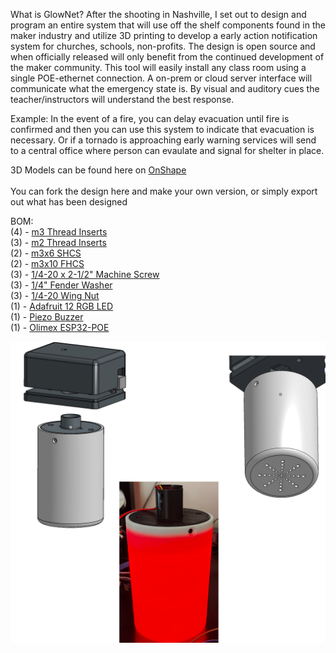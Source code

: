 What is GlowNet?
After the shooting in Nashville, I set out to design and program an entire system that will use off the shelf components found in the maker industry and utilize 3D printing to develop a early action notification system for churches, schools, non-profits. The design is open source and when officially released will only benefit from the continued development of the maker community. This tool will easily install any class room using a single POE-ethernet connection. A on-prem or cloud server interface will communicate what the emergency state is. By visual and auditory cues the teacher/instructors will understand the best response. 

Example: In the event of a fire, you can delay evacuation until fire is confirmed and then you can use this system to indicate that evacuation is necessary.  Or if a tornado is approaching early warning services will send to a central office where  person can evaulate and signal for shelter in place.

3D Models can be found here on [OnShape](https://cad.onshape.com/documents/83dc1b9d5794af9812a20a6e/w/6933c0ec732fa80879dfa10f/e/393d556f8704af149a6ea895)<br><br>
You can fork the design here and make your own version, or simply export out what has been designed

BOM:<br>
(4) - [m3 Thread Inserts](https://a.co/d/j4Eid2X)<br>
(3) - [m2 Thread Inserts](https://a.co/d/)<br>
(2) - [m3x6 SHCS](https://a.co/d/eeJVUk0)<br>
(2) - [m3x10 FHCS](https://a.co/d/9gWt7kn)<br>
(3) - [1/4-20 x 2-1/2" Machine Screw](https://a.co/d/iGymJyz)<br>
(3) - [1/4" Fender Washer](https://a.co/d/4D97qNB)<br>
(3) - [1/4-20 Wing Nut](https://a.co/d/4D97qNB)<br>
(1) - [Adafruit 12 RGB LED](https://a.co/d/511ZWrK)<br>
(1) - [Piezo Buzzer](https://a.co/d/37FOyo1)<br>
(1) - [Olimex ESP32-POE](https://www.digikey.com/en/products/detail/olimex-ltd/ESP32-POE/10258717)<br>

 ![glownet 3d model](/img/glownet3d.png)<br>

